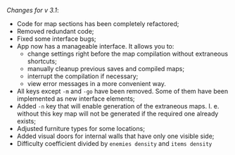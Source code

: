 _Changes for v 3.1_:
- Code for map sections has been completely refactored;
- Removed redundant code;
- Fixed some interface bugs;
- App now has a manageable interface. It allows you to:
    - change settings right before the map compilation without extraneous shortcuts;
    - manually cleanup previous saves and compiled maps;
    - interrupt the compilation if necessary;
    - view error messages in a more convenient way.
- All keys except `-m` and `-go` have been removed. Some of them have been implemented as new interface elements;
- Added `-n` key that will enable generation of the extraneous maps. I. e. without this key map will not be generated if the required one already exists;
- Adjusted furniture types for some locations;
- Added visual doors for internal walls that have only one visible side;
- Difficulty coefficient divided by `enemies density` and `items density`
